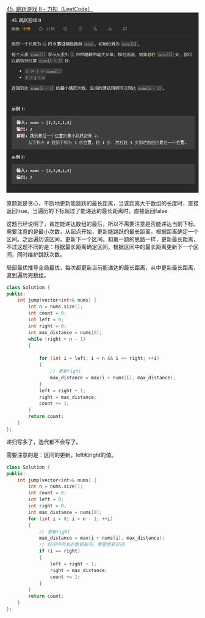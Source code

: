 [45. 跳跃游戏 II - 力扣（LeetCode）](https://leetcode.cn/problems/jump-game-ii/)
![image.png](https://raw.githubusercontent.com/ren77281/pigco-image/main/img/20230523132823.png)

原题就是贪心，不断地更新能跳跃的最长距离，当该距离大于数组的长度时，直接返回true。当遍历的下标超过了能递达的最长距离时，直接返回false

这题已经说明了，肯定能递达数组的最后，所以不需要注意是否能递达当前下标。需要注意的是最小次数，从起点开始，更新能跳跃的最长距离，根据距离确定一个区间。之后遍历该区间，更新下一个区间。和第一题的思路一样，更新最长距离，不过这题不同的是：根据最长距离确定区间，根据区间中的最长距离更新下一个区间，同时维护跳跃次数。

局部最优推导全局最优，每次都更新当前能递达的最长距离，从中更新最长距离，直到遍历完数组。
```cpp
class Solution {
public:
    int jump(vector<int>& nums) {
        int n = nums.size();
        int count = 0;
        int left = 0;
        int right = 0;
        int max_distance = nums[0];
        while (right < n - 1)
        {

            for (int i = left; i < n && i <= right; ++i)
            {
                // 更新right
                max_distance = max(i + nums[i], max_distance);
            }
            left = right + 1;
            right = max_distance;
            count += 1;
        }
        return count;
    }
};
```
递归写多了，迭代都不会写了。

需要注意的是：区间的更新，left和right的值。
```cpp
class Solution {
public:
    int jump(vector<int>& nums) {
        int n = nums.size();
        int count = 0;
        int left = 0;
        int right = 0;
        int max_distance = nums[0];
        for (int i = 0; i < n - 1; ++i)
        {
            // 更新right
            max_distance = max(i + nums[i], max_distance);
            // 区间中所有的数更新完，需要更新区间
            if (i == right)
            {
                left = right + 1;
                right = max_distance;
                count += 1;
            }
        }
        return count;
    }
};
```